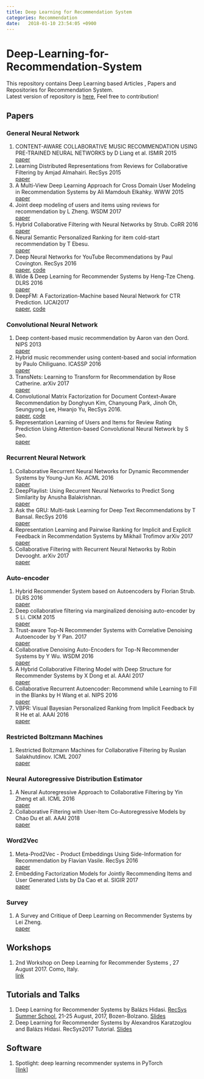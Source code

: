 ```yaml
---
title: Deep Learning for Recommendation System
categories: Recommendation
date:   2018-01-10 23:54:05 +0900
---
```



# Deep-Learning-for-Recommendation-System
This repository contains Deep Learning based Articles , Papers and Repositories for Recommendation System. <br>
Latest version of repository is [here](https://github.com/dg4271/Deep-Learning-for-Recommendation-System), Feel free to contribution!
## Papers


### General Neural Network
1. CONTENT-AWARE COLLABORATIVE MUSIC RECOMMENDATION USING PRE-TRAINED NEURAL NETWORKS by D Liang et al. ISMIR 2015 <br>
[paper](http://ismir2015.uma.es/articles/290_Paper.pdf) <br> 
2. Learning Distributed Representations from Reviews for Collaborative Filtering by  	Amjad Almahairi. RecSys 2015 <br>
[paper](http://dl.acm.org/citation.cfm?id=2800192) <br>
3. A Multi-View Deep Learning Approach for Cross Domain User Modeling in Recommendation Systems by Ali Mamdouh Elkahky. WWW 2015 <br>
[paper](http://sonyis.me/paperpdf/frp1159-songA-www-2015.pdf) <br>
4. Joint deep modeling of users and items using reviews for recommendation by L Zheng. WSDM 2017 <br>
[paper](https://arxiv.org/pdf/1701.04783) <br>
5. Hybrid Collaborative Filtering with Neural Networks by Strub. CoRR 2016 <br>
[paper](https://pdfs.semanticscholar.org/fcbd/179590c30127cafbd00fd7087b47818406bc.pdf) <br> 
6. Neural Semantic Personalized Ranking for item cold-start recommendation by T Ebesu. <br>
[paper](http://www.cse.scu.edu/~yfang/NSPR.pdf) <br> 
7. Deep Neural Networks for YouTube Recommendations by Paul Covington. RecSys 2016 <br>
[paper](https://static.googleusercontent.com/media/research.google.com/en//pubs/archive/45530.pdf),
[code]() <br>
8. Wide & Deep Learning for Recommender Systems by Heng-Tze Cheng. DLRS 2016 <br>
[paper](https://arxiv.org/abs/1606.07792) <br>
9. DeepFM: A Factorization-Machine based Neural Network for CTR Prediction. IJCAI2017 <br>
[paper](https://arxiv.org/abs/1703.04247),
[code](https://github.com/Leavingseason/OpenLearning4DeepRecsys) <br>

### Convolutional Neural Network
1. Deep content-based music recommendation by Aaron van den Oord. NIPS 2013 <br>
[paper](https://papers.nips.cc/paper/5004-deep-content-based-music-recommendation.pdf) <br>
2. Hybrid music recommender using content-based and social information by Paulo Chiliguano. ICASSP 2016 <br>
[paper](http://ieeexplore.ieee.org/document/7472151) <br>
3. TransNets: Learning to Transform for Recommendation  by Rose Catherine. arXiv 2017 <br>
[paper](https://arxiv.org/abs/1704.02298) <br>
4. Convolutional Matrix Factorization for Document Context-Aware Recommendation by Donghyun Kim, Chanyoung Park, Jinoh Oh, Seungyong Lee, Hwanjo Yu, RecSys 2016. <br>
[paper](http://dm.postech.ac.kr/~cartopy/ConvMF/),
[code](https://github.com/cartopy/ConvMF) <br>
5. Representation Learning of Users and Items for Review Rating Prediction Using Attention-based Convolutional Neural Network by S Seo. <br>
[paper](http://mlrec.org/2017/papers/paper8.pdf) <br>


### Recurrent Neural Network
1. Collaborative Recurrent Neural Networks for Dynamic Recommender Systems by Young-Jun Ko. ACML 2016 <br>
[paper](http://proceedings.mlr.press/v63/ko101.pdf) <br>
2. DeepPlaylist: Using Recurrent Neural Networks to Predict Song Similarity by Anusha Balakrishnan. <br>
[paper](https://cs224d.stanford.edu/reports/BalakrishnanDixit.pdf) <br>
3. Ask the GRU: Multi-task Learning for Deep Text Recommendations by T Bansal. RecSys 2016 <br>
[paper](https://arxiv.org/pdf/1609.02116.pdf) <br>
4. Representation Learning and Pairwise Ranking for Implicit and Explicit Feedback in Recommendation Systems by Mikhail Trofimov arXiv 2017 <br>
[paper](https://arxiv.org/abs/1705.00105) <br>
5. Collaborative Filtering with Recurrent Neural Networks by Robin Devooght. arXiv 2017 <br>
[paper](https://arxiv.org/pdf/1608.07400.pdf) <br> 


### Auto-encoder
1. Hybrid Recommender System based on Autoencoders by Florian Strub. DLRS 2016 <br>
[paper](https://arxiv.org/pdf/1606.07659.pdf) <br>
2. Deep collaborative filtering via marginalized denoising auto-encoder by S Li. CIKM 2015 <br>
[paper](https://pdfs.semanticscholar.org/ff29/2f00055d8221c42d4831679db9d3872b6fbd.pdf) <br>
3. Trust-aware Top-N Recommender Systems with Correlative Denoising Autoencoder by Y Pan. 2017 <br>
[paper](https://arxiv.org/pdf/1703.01760) <br> 
4. Collaborative Denoising Auto-Encoders for Top-N Recommender Systems by Y Wu. WSDM 2016 <br>
[paper](http://alicezheng.org/papers/wsdm16-cdae.pdf) <br>
5. A Hybrid Collaborative Filtering Model with Deep Structure for Recommender Systems by X Dong et al. AAAI 2017 <br>
[paper](https://www.aaai.org/ocs/index.php/AAAI/AAAI17/paper/view/14676/13916) <br>
6. Collaborative Recurrent Autoencoder: Recommend while Learning to Fill in the Blanks by H Wang et al. NIPS 2016 <br>
[paper](http://papers.nips.cc/paper/6163-collaborative-recurrent-autoencoder-recommend-while-learning-to-fill-in-the-blanks.pdf) <br> 
7. VBPR: Visual Bayesian Personalized Ranking from Implicit Feedback by R He et al. AAAI 2016 <br>
[paper](http://www.aaai.org/ocs/index.php/AAAI/AAAI16/paper/download/11914/11576) <br>


### Restricted Boltzmann Machines
1. Restricted Boltzmann Machines for Collaborative Filtering by Ruslan Salakhutdinov. ICML 2007 <br>
[paper](http://www.machinelearning.org/proceedings/icml2007/papers/407.pdf) <br>


### Neural Autoregressive Distribution Estimator
1. A Neural Autoregressive Approach to Collaborative Filtering by Yin Zheng et all. ICML 2016 <br>
[paper](http://proceedings.mlr.press/v48/zheng16.pdf) <br>
2. Collaborative Filtering with User-Item Co-Autoregressive Models by Chao Du et all. AAAI 2018 <br>
[paper]() <br>


### Word2Vec
1. Meta-Prod2Vec - Product Embeddings Using Side-Information for Recommendation by Flavian Vasile. RecSys 2016 <br>
[paper](https://arxiv.org/pdf/1607.07326.pdf) <br>
2. Embedding Factorization Models for Jointly Recommending Items and User Generated Lists by Da Cao et al. SIGIR 2017 <br>
[paper](https://dl.acm.org/citation.cfm?id=3080779) <br>

### Survey
1. A Survey and Critique of Deep Learning on Recommender Systems by Lei Zheng. <br>
[paper](http://bdsc.lab.uic.edu/docs/survey-critique-deep.pdf) <br>

## Workshops 
1. 2nd Workshop on Deep Learning for Recommender Systems , 27 August 2017. Como, Italy. <br>
[link](http://dlrs-workshop.org) <br>

## Tutorials and Talks
1. Deep Learning for Recommender Systems by Balázs Hidasi. [RecSys Summer School](http://pro.unibz.it/projects/schoolrecsys17/program.html), 21-25 August, 2017, Bozen-Bolzano. [Slides](https://www.slideshare.net/balazshidasi/deep-learning-in-recommender-systems-recsys-summer-school-2017)
2. Deep Learning for Recommender Systems by Alexandros	Karatzoglou and Balázs	Hidasi. RecSys2017 Tutorial. [Slides](https://www.slideshare.net/kerveros99/deep-learning-for-recommender-systems-recsys2017-tutorial)

## Software
1. Spotlight: deep learning recommender systems in PyTorch <br>
[[link](https://github.com/maciejkula/spotlight)] <br>

 


